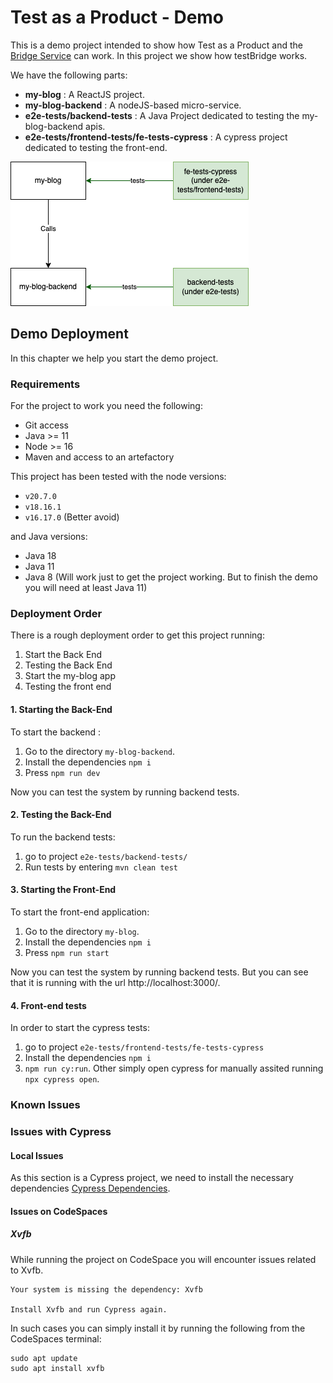 # Test as a Product - Demo
This is a demo project intended to show how Test as a Product and the [Bridge Service](https://github.com/adobe/bridgeService) can work. In this project we show how testBridge works.

We have the following parts:
* **my-blog** : A ReactJS project.
* **my-blog-backend** : A nodeJS-based micro-service.
* **e2e-tests/backend-tests** : A Java Project dedicated to testing the my-blog-backend apis.
* **e2e-tests/frontend-tests/fe-tests-cypress** : A cypress project dedicated to testing the front-end.

![System Design](./diagrams/system-System.drawio.png)

## Demo Deployment
In this chapter we help you start the demo project.

### Requirements
For the project to work you need the following:
* Git access
* Java >= 11
* Node >= 16
* Maven and access to an artefactory


This project has been tested with the node versions:
* `v20.7.0`
* `v18.16.1`
* `v16.17.0` (Better avoid)

and Java versions:
* Java 18
* Java 11
* Java 8 (Will work just to get the project working. But to finish the demo you will need at least Java 11)


### Deployment Order
There is a rough deployment order to get this project running:
1. Start the Back End
2. Testing the Back End
3. Start the my-blog app
4. Testing the front end

#### 1. Starting the Back-End
To start the backend :
1. Go to the directory `my-blog-backend`.
2. Install the dependencies `npm i`
3. Press `npm run dev`

Now you can test the system by running backend tests.

#### 2. Testing the Back-End
To run the backend tests:
1. go to project `e2e-tests/backend-tests/`
2. Run tests by entering `mvn clean test`

#### 3. Starting the Front-End
To start the front-end application:
1. Go to the directory `my-blog`.
2. Install the dependencies `npm i`
3. Press `npm run start`

Now you can test the system by running backend tests. But you can see that it is running with the url http://localhost:3000/.

#### 4. Front-end tests
In order to start the cypress tests:
1. go to project `e2e-tests/frontend-tests/fe-tests-cypress`
2. Install the dependencies `npm i`
3. `npm run cy:run`. Other simply open cypress for manually assited running `npx cypress open`.

### Known Issues

### Issues with Cypress
#### Local Issues
As this section is a Cypress project, we need to install the necessary dependencies [Cypress Dependencies](https://on.cypress.io/required-dependencies).

#### Issues on CodeSpaces

##### Xvfb
While running the project on CodeSpace you will encounter issues related to Xvfb.

```Shell
Your system is missing the dependency: Xvfb

Install Xvfb and run Cypress again.
```

In such cases you can simply install it by running the following from the CodeSpaces terminal:

```Shell
sudo apt update
sudo apt install xvfb

```
